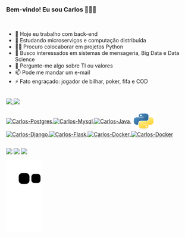 ### Bem-vindo! Eu sou Carlos ✌🏼🤓

<br>

- 💼 Hoje eu trabalho com back-end
- 🌱 Estudando microserviços e computação distribuída
- 🤝🏻 Procuro colocaborar em projetos Python
- 🤔 Busco interessados em sistemas de mensageria, Big Data e Data Science
- 💬 Pergunte-me algo sobre TI ou valores
- 📫 Pode me mandar um e-mail
- ⚡ Fato engraçado: jogador de bilhar, poker, fifa e COD

<br>

<div>
  <a href="https://carloschiarelli.github.io/sobre-mim/">
  <img height="180em" src="https://github-readme-stats.vercel.app/api?username=CarlosChiarelli&show_icons=true&theme=dracula&include_all_commits=true&count_private=true"/>
  <img height="180em" src="https://github-readme-stats.vercel.app/api/top-langs/?username=CarlosChiarelli&layout=compact&langs_count=7&theme=dracula"/>
</div>
  
<div style="display: inline_block"><br>
<img align="center" alt="Carlos-Postgres" height="50" width="67" src="https://cdn.jsdelivr.net/gh/devicons/devicon/icons/postgresql/postgresql-original.svg">
<img align="center" alt="Carlos-Mysql" height="50" width="67" src="https://cdn.jsdelivr.net/gh/devicons/devicon/icons/mysql/mysql-original-wordmark.svg">
<img align="center" alt="Carlos-Java" height="50" width="67" src="https://cdn.jsdelivr.net/gh/devicons/devicon/icons/java/java-original-wordmark.svg">
<img align="center" alt="Carlos-Python" height="50" width="67" src="https://raw.githubusercontent.com/devicons/devicon/master/icons/python/python-original.svg">
<img align="center" alt="Carlos-Django" height="50" width="67" src="https://cdn.jsdelivr.net/gh/devicons/devicon/icons/django/django-original.svg">
<img align="center" alt="Carlos-Flask" height="50" width="67" src="https://cdn.jsdelivr.net/gh/devicons/devicon/icons/flask/flask-original-wordmark.svg">
<img align="center" alt="Carlos-Docker" height="50" width="67" src="https://cdn.jsdelivr.net/gh/devicons/devicon/icons/docker/docker-original.svg">
<img align="center" alt="Carlos-Docker" height="50" width="67" src="https://cdn.jsdelivr.net/gh/devicons/devicon/icons/kubernetes/kubernetes-plain.svg">
  
##

<div> 
  <a href="https://www.instagram.com/carlos_chiarelli/" target="_blank"><img src="https://img.shields.io/badge/-Instagram-%23E4405F?style=for-the-badge&logo=instagram&logoColor=white" target="_blank"></a>
  <a href = "mailto:ca.chiarelli.97@gmail.com"><img src="https://img.shields.io/badge/-Gmail-%23333?style=for-the-badge&logo=gmail&logoColor=white" target="_blank"></a>
  <a href="https://www.linkedin.com/in/carlos-augusto-jardim-chiarelli-9663b895/" target="_blank"><img src="https://img.shields.io/badge/-LinkedIn-%230077B5?style=for-the-badge&logo=linkedin&logoColor=white" target="_blank"></a> 
 
  ![Snake animation](https://github.com/rafaballerini/rafaballerini/blob/output/github-contribution-grid-snake.svg)
 
</div>
